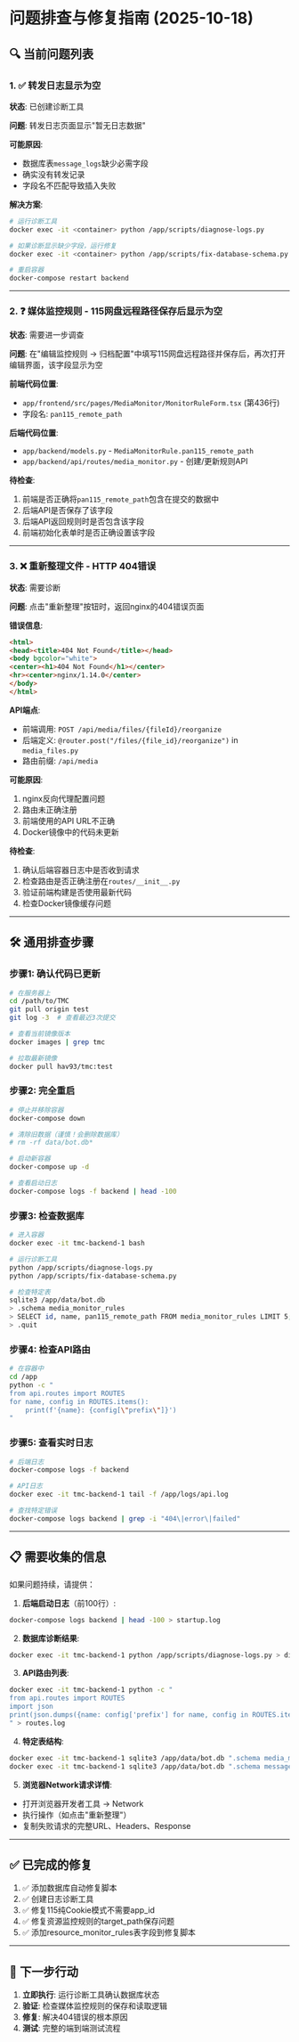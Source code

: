 # 问题排查与修复指南 (2025-10-18)

## 🔍 当前问题列表

### 1. ✅ 转发日志显示为空
**状态**: 已创建诊断工具

**问题**: 转发日志页面显示"暂无日志数据"

**可能原因**:
- 数据库表`message_logs`缺少必需字段
- 确实没有转发记录
- 字段名不匹配导致插入失败

**解决方案**:
```bash
# 运行诊断工具
docker exec -it <container> python /app/scripts/diagnose-logs.py

# 如果诊断显示缺少字段，运行修复
docker exec -it <container> python /app/scripts/fix-database-schema.py

# 重启容器
docker-compose restart backend
```

---

### 2. ❓ 媒体监控规则 - 115网盘远程路径保存后显示为空
**状态**: 需要进一步调查

**问题**: 在"编辑监控规则 → 归档配置"中填写115网盘远程路径并保存后，再次打开编辑界面，该字段显示为空

**前端代码位置**: 
- `app/frontend/src/pages/MediaMonitor/MonitorRuleForm.tsx` (第436行)
- 字段名: `pan115_remote_path`

**后端代码位置**:
- `app/backend/models.py` - `MediaMonitorRule.pan115_remote_path`
- `app/backend/api/routes/media_monitor.py` - 创建/更新规则API

**待检查**:
1. 前端是否正确将`pan115_remote_path`包含在提交的数据中
2. 后端API是否保存了该字段
3. 后端API返回规则时是否包含该字段
4. 前端初始化表单时是否正确设置该字段

---

### 3. ❌ 重新整理文件 - HTTP 404错误
**状态**: 需要诊断

**问题**: 点击"重新整理"按钮时，返回nginx的404错误页面

**错误信息**:
```html
<html>
<head><title>404 Not Found</title></head>
<body bgcolor="white">
<center><h1>404 Not Found</h1></center>
<hr><center>nginx/1.14.0</center>
</body>
</html>
```

**API端点**:
- 前端调用: `POST /api/media/files/{fileId}/reorganize`
- 后端定义: `@router.post("/files/{file_id}/reorganize")` in `media_files.py`
- 路由前缀: `/api/media`

**可能原因**:
1. nginx反向代理配置问题
2. 路由未正确注册
3. 前端使用的API URL不正确
4. Docker镜像中的代码未更新

**待检查**:
1. 确认后端容器日志中是否收到请求
2. 检查路由是否正确注册在`routes/__init__.py`
3. 验证前端构建是否使用最新代码
4. 检查Docker镜像缓存问题

---

## 🛠️ 通用排查步骤

### 步骤1: 确认代码已更新
```bash
# 在服务器上
cd /path/to/TMC
git pull origin test
git log -3  # 查看最近3次提交

# 查看当前镜像版本
docker images | grep tmc

# 拉取最新镜像
docker pull hav93/tmc:test
```

### 步骤2: 完全重启
```bash
# 停止并移除容器
docker-compose down

# 清除旧数据（谨慎！会删除数据库）
# rm -rf data/bot.db*

# 启动新容器
docker-compose up -d

# 查看启动日志
docker-compose logs -f backend | head -100
```

### 步骤3: 检查数据库
```bash
# 进入容器
docker exec -it tmc-backend-1 bash

# 运行诊断工具
python /app/scripts/diagnose-logs.py
python /app/scripts/fix-database-schema.py

# 检查特定表
sqlite3 /app/data/bot.db
> .schema media_monitor_rules
> SELECT id, name, pan115_remote_path FROM media_monitor_rules LIMIT 5;
> .quit
```

### 步骤4: 检查API路由
```bash
# 在容器中
cd /app
python -c "
from api.routes import ROUTES
for name, config in ROUTES.items():
    print(f'{name}: {config[\"prefix\"]}')
"
```

### 步骤5: 查看实时日志
```bash
# 后端日志
docker-compose logs -f backend

# API日志
docker exec -it tmc-backend-1 tail -f /app/logs/api.log

# 查找特定错误
docker-compose logs backend | grep -i "404\|error\|failed"
```

---

## 📋 需要收集的信息

如果问题持续，请提供：

1. **后端启动日志**（前100行）:
```bash
docker-compose logs backend | head -100 > startup.log
```

2. **数据库诊断结果**:
```bash
docker exec -it tmc-backend-1 python /app/scripts/diagnose-logs.py > diagnose.log
```

3. **API路由列表**:
```bash
docker exec -it tmc-backend-1 python -c "
from api.routes import ROUTES
import json
print(json.dumps({name: config['prefix'] for name, config in ROUTES.items()}, indent=2))
" > routes.log
```

4. **特定表结构**:
```bash
docker exec -it tmc-backend-1 sqlite3 /app/data/bot.db ".schema media_monitor_rules" > schema.log
docker exec -it tmc-backend-1 sqlite3 /app/data/bot.db ".schema message_logs" >> schema.log
```

5. **浏览器Network请求详情**:
- 打开浏览器开发者工具 → Network
- 执行操作（如点击"重新整理"）
- 复制失败请求的完整URL、Headers、Response

---

## ✅ 已完成的修复

1. ✅ 添加数据库自动修复脚本
2. ✅ 创建日志诊断工具
3. ✅ 修复115纯Cookie模式不需要app_id
4. ✅ 修复资源监控规则的target_path保存问题
5. ✅ 添加resource_monitor_rules表字段到修复脚本

---

## 🎯 下一步行动

1. **立即执行**: 运行诊断工具确认数据库状态
2. **验证**: 检查媒体监控规则的保存和读取逻辑
3. **修复**: 解决404错误的根本原因
4. **测试**: 完整的端到端测试流程

